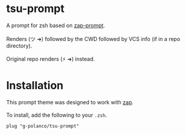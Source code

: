 # tsu-prompt
A prompt for zsh based on [zap-prompt](https://github.com/zap-zsh/zap-prompt). 
<br>
<br>
Renders (ツ ➜) followed by the CWD followed by VCS info (if in a repo directory). 
<br>
<br>
Original repo renders (⚡ ➜) instead. 
# Installation
This prompt theme was designed to work with [zap](https://github.com/zap-zsh/zap).
<br>
<br>
To install, add the following to your ```.zsh```.
<br>
```
plug "g-polanco/tsu-prompt"
```
